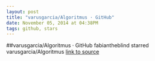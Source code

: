 ```yaml
---
layout: post
title: "varusgarcia/Algoritmus · GitHub"
date: November 05, 2014 at 04:38PM
tags: github, stars
---
```

##varusgarcia/Algoritmus · GitHub
fabiantheblind starred varusgarcia/Algoritmus
[link to source](http://ift.tt/1plA7Lh) 

